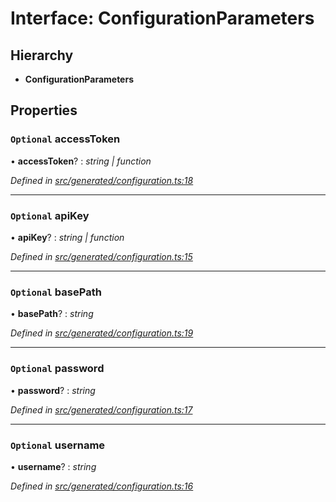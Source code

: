# Interface: ConfigurationParameters

## Hierarchy

* **ConfigurationParameters**

## Properties

### `Optional` accessToken

• **accessToken**? : *string | function*

*Defined in [src/generated/configuration.ts:18](https://github.com/mailslurp/mailslurp-client/blob/a26884c/src/generated/configuration.ts#L18)*

___

### `Optional` apiKey

• **apiKey**? : *string | function*

*Defined in [src/generated/configuration.ts:15](https://github.com/mailslurp/mailslurp-client/blob/a26884c/src/generated/configuration.ts#L15)*

___

### `Optional` basePath

• **basePath**? : *string*

*Defined in [src/generated/configuration.ts:19](https://github.com/mailslurp/mailslurp-client/blob/a26884c/src/generated/configuration.ts#L19)*

___

### `Optional` password

• **password**? : *string*

*Defined in [src/generated/configuration.ts:17](https://github.com/mailslurp/mailslurp-client/blob/a26884c/src/generated/configuration.ts#L17)*

___

### `Optional` username

• **username**? : *string*

*Defined in [src/generated/configuration.ts:16](https://github.com/mailslurp/mailslurp-client/blob/a26884c/src/generated/configuration.ts#L16)*
